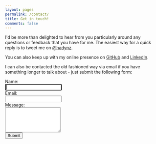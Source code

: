 ```yaml
---
layout: pages
permalink: /contact/
title: Get in touch!
comments: false
---
```

I'd be more than delighted to hear from you particularly around any questions or feedback that you have for me. The
easiest way for a quick reply is to tweet me on [@hadynz](http://twitter.com/hadynz).

You can also keep up with my online presence on [GitHub](http://github.com/hadynz) and 
[LinkedIn](http://nz.linkedin.com/in/hadyosman/).

I can also be contacted the old fashioned way via email if you have something longer 
to talk about - just submit the following form:

<form class="form-horizontal" action="http://getsimpleform.com/messages?form_api_token=3975b80d15fc285d48a6bc3b683a7675" method="post" role="form">
  <input type="hidden" name="redirect_to" value="{{ site.url }}/thanks" />
  <div class="form-group">
    <label class="col-xs-12 col-sm-2 required" for="name">Name:</label>
    <div class="col-xs-8 col-sm-4">
        <input type="text" class="form-control" name="Name" id="name" required autofocus>
    </div>
  </div>
  <div class="form-group">
    <label class="col-xs-12 col-sm-2 required" for="email">Email:</label>
    <div class="col-xs-8 col-sm-4">
        <input type="email" class="form-control" name="Email" id="email" required>
    </div>
  </div>
  <div class="form-group">
    <label class="col-xs-12 col-sm-2 required" for="message">Message:</label>
    <div class="col-sm-8">
        <textarea class="form-control" rows="5" name="Message" id="message" required></textarea>
    </div>
  </div>
  <button type="submit" class="btn btn-primary">Submit</button>
</form>